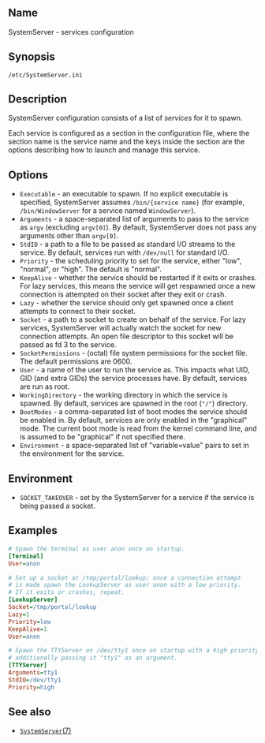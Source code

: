 ## Name

SystemServer - services configuration

## Synopsis

`/etc/SystemServer.ini`

## Description

SystemServer configuration consists of a list of *services* for it to spawn.

Each service is configured as a section in the configuration file, where the
section name is the service name and the keys inside the section are the options
describing how to launch and manage this service.

## Options

* `Executable` - an executable to spawn. If no explicit executable is specified, SystemServer assumes `/bin/{service name}` (for example, `/bin/WindowServer` for a service named `WindowServer`).
* `Arguments` - a space-separated list of arguments to pass to the service as `argv` (excluding `argv[0]`). By default, SystemServer does not pass any arguments other than `argv[0]`.
* `StdIO` - a path to a file to be passed as standard I/O streams to the service. By default, services run with `/dev/null` for standard I/O.
* `Priority` - the scheduling priority to set for the service, either "low", "normal", or "high". The default is "normal".
* `KeepAlive` - whether the service should be restarted if it exits or crashes. For lazy services, this means the service will get respawned once a new connection is attempted on their socket after they exit or crash.
* `Lazy` - whether the service should only get spawned once a client attempts to connect to their socket.
* `Socket` - a path to a socket to create on behalf of the service. For lazy services, SystemServer will actually watch the socket for new connection attempts. An open file descriptor to this socket will be passed as fd 3 to the service.
* `SocketPermissions` - (octal) file system permissions for the socket file. The default permissions are 0600.
* `User` - a name of the user to run the service as. This impacts what UID, GID (and extra GIDs) the service processes have. By default, services are run as root.
* `WorkingDirectory` - the working directory in which the service is spawned. By default, services are spawned in the root (`"/"`) directory.
* `BootModes` - a comma-separated list of boot modes the service should be enabled in. By default, services are only enabled in the "graphical" mode. The current boot mode is read from the kernel command line, and is assumed to be "graphical" if not specified there.
* `Environment` - a space-separated list of "variable=value" pairs to set in the environment for the service.

## Environment

* `SOCKET_TAKEOVER` - set by the SystemServer for a service if the service is being passed a socket.

## Examples

```ini
# Spawn the terminal as user anon once on startup.
[Terminal]
User=anon

# Set up a socket at /tmp/portal/lookup; once a connection attempt
# is made spawn the LookupServer as user anon with a low priority.
# If it exits or crashes, repeat.
[LookupServer]
Socket=/tmp/portal/lookup
Lazy=1
Priority=low
KeepAlive=1
User=anon

# Spawn the TTYServer on /dev/tty1 once on startup with a high priority,
# additionally passing it "tty1" as an argument.
[TTYServer]
Arguments=tty1
StdIO=/dev/tty1
Priority=high
```

## See also

* [`SystemServer`(7)](../man7/SystemServer.md)
